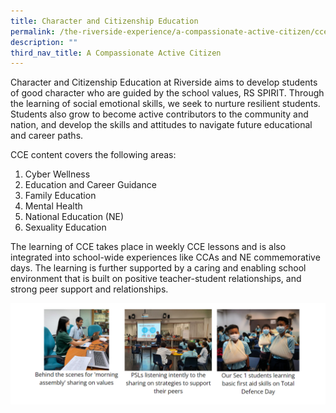 ```yaml
---
title: Character and Citizenship Education
permalink: /the-riverside-experience/a-compassionate-active-citizen/cce/
description: ""
third_nav_title: A Compassionate Active Citizen
---
```

Character and Citizenship Education at Riverside aims to develop students of good character who are guided by the school values, RS SPIRIT. Through the learning of social emotional skills, we seek to nurture resilient students. Students also grow to become active contributors to the community and nation, and develop the skills and attitudes to navigate future educational and career paths.

  

CCE content covers the following areas:

1.  Cyber Wellness
2.  Education and Career Guidance
3.  Family Education
4.  Mental Health
5.  National Education (NE)
6.  Sexuality Education

The learning of CCE takes place in weekly CCE lessons and is also integrated into school-wide experiences like CCAs and NE commemorative days. The learning is further supported by a caring and enabling school environment that is built on positive teacher-student relationships, and strong peer support and relationships.

  
![](/images/cce1.png)